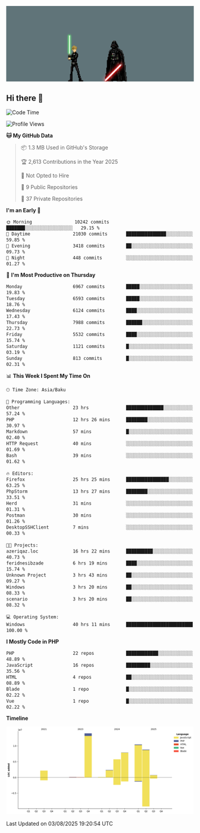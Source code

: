<!--WALLPAPER-->
<p align='center'>
  <img src='assets/wallpapers/18.gif' alt='Banner'>
</p>
<!--/WALLPAPER-->

## Hi there 👋

<!--START_SECTION:waka-->
![Code Time](http://img.shields.io/badge/Code%20Time-44%20hrs%2027%20mins-blue)

![Profile Views](http://img.shields.io/badge/Profile%20Views-0-blue)

**🐱 My GitHub Data** 

> 📦 1.3 MB Used in GitHub's Storage 
 > 
> 🏆 2,613 Contributions in the Year 2025
 > 
> 🚫 Not Opted to Hire
 > 
> 📜 9 Public Repositories 
 > 
> 🔑 37 Private Repositories 
 > 
**I'm an Early 🐤** 

```text
🌞 Morning                10242 commits       ███████░░░░░░░░░░░░░░░░░░   29.15 % 
🌆 Daytime                21030 commits       ███████████████░░░░░░░░░░   59.85 % 
🌃 Evening                3418 commits        ██░░░░░░░░░░░░░░░░░░░░░░░   09.73 % 
🌙 Night                  448 commits         ░░░░░░░░░░░░░░░░░░░░░░░░░   01.27 % 
```
📅 **I'm Most Productive on Thursday** 

```text
Monday                   6967 commits        █████░░░░░░░░░░░░░░░░░░░░   19.83 % 
Tuesday                  6593 commits        █████░░░░░░░░░░░░░░░░░░░░   18.76 % 
Wednesday                6124 commits        ████░░░░░░░░░░░░░░░░░░░░░   17.43 % 
Thursday                 7988 commits        ██████░░░░░░░░░░░░░░░░░░░   22.73 % 
Friday                   5532 commits        ████░░░░░░░░░░░░░░░░░░░░░   15.74 % 
Saturday                 1121 commits        █░░░░░░░░░░░░░░░░░░░░░░░░   03.19 % 
Sunday                   813 commits         █░░░░░░░░░░░░░░░░░░░░░░░░   02.31 % 
```


📊 **This Week I Spent My Time On** 

```text
🕑︎ Time Zone: Asia/Baku

💬 Programming Languages: 
Other                    23 hrs              ██████████████░░░░░░░░░░░   57.24 % 
PHP                      12 hrs 26 mins      ████████░░░░░░░░░░░░░░░░░   30.97 % 
Markdown                 57 mins             █░░░░░░░░░░░░░░░░░░░░░░░░   02.40 % 
HTTP Request             40 mins             ░░░░░░░░░░░░░░░░░░░░░░░░░   01.69 % 
Bash                     39 mins             ░░░░░░░░░░░░░░░░░░░░░░░░░   01.62 % 

🔥 Editors: 
Firefox                  25 hrs 25 mins      ████████████████░░░░░░░░░   63.25 % 
PhpStorm                 13 hrs 27 mins      ████████░░░░░░░░░░░░░░░░░   33.51 % 
Herd                     31 mins             ░░░░░░░░░░░░░░░░░░░░░░░░░   01.31 % 
Postman                  30 mins             ░░░░░░░░░░░░░░░░░░░░░░░░░   01.26 % 
DesktopSSHClient         7 mins              ░░░░░░░░░░░░░░░░░░░░░░░░░   00.33 % 

🐱‍💻 Projects: 
azeriqaz.loc             16 hrs 22 mins      ██████████░░░░░░░░░░░░░░░   40.73 % 
feridnesibzade           6 hrs 19 mins       ████░░░░░░░░░░░░░░░░░░░░░   15.74 % 
Unknown Project          3 hrs 43 mins       ██░░░░░░░░░░░░░░░░░░░░░░░   09.27 % 
Windows                  3 hrs 20 mins       ██░░░░░░░░░░░░░░░░░░░░░░░   08.33 % 
scenario                 3 hrs 20 mins       ██░░░░░░░░░░░░░░░░░░░░░░░   08.32 % 

💻 Operating System: 
Windows                  40 hrs 11 mins      █████████████████████████   100.00 % 
```

**I Mostly Code in PHP** 

```text
PHP                      22 repos            ████████████░░░░░░░░░░░░░   48.89 % 
JavaScript               16 repos            █████████░░░░░░░░░░░░░░░░   35.56 % 
HTML                     4 repos             ██░░░░░░░░░░░░░░░░░░░░░░░   08.89 % 
Blade                    1 repo              █░░░░░░░░░░░░░░░░░░░░░░░░   02.22 % 
Vue                      1 repo              █░░░░░░░░░░░░░░░░░░░░░░░░   02.22 % 
```



**Timeline**

![Lines of Code chart](https://raw.githubusercontent.com/feridnesibzade/feridnesibzade/main/assets/bar_graph.png)


 Last Updated on 03/08/2025 19:20:54 UTC
<!--END_SECTION:waka-->
